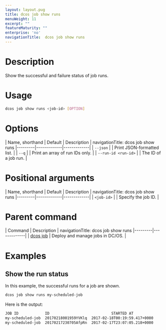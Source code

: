 ```yaml
---
layout: layout.pug
title: dcos job show runs
menuWeight: 11
excerpt: ""
featureMaturity: ""
enterprise: 'no'
navigationTitle:  dcos job show runs
---
```


<!-- This source repo for this topic is https://github.com/dcos/dcos-docs -->

    
# Description
Show the successful and failure status of job runs.

# Usage

```bash
dcos job show runs <job-id> [OPTION]
```

# Options

| Name, shorthand | Default | Description |
navigationTitle:  dcos job show runs
|---------|-------------|-------------|
| `--json`   |             |  Print JSON-formatted list. |
| `--q`   |             |  Print an array of run IDs only. |
| `--run-id <run-id>`   |             |  The ID of a job run. |

# Positional arguments

| Name, shorthand | Default | Description |
navigationTitle:  dcos job show runs
|---------|-------------|-------------|
| `<job-id>`   |             |  Specify the job ID. |

# Parent command

| Command | Description |
navigationTitle:  dcos job show runs
|---------|-------------|
| [dcos job](/1.9/cli/command-reference/dcos-job/) |  Deploy and manage jobs in DC/OS. |

# Examples

## Show the run status

In this example, the successful runs for a job are shown.

```bash
dcos job show runs my-scheduled-job
```

Here is the output:

```bash
JOB ID            ID                            STARTED AT           
my-scheduled-job  20170218001959YVKlq  2017-02-18T00:19:59.417+0000  
my-scheduled-job  20170217230705AfpRn  2017-02-17T23:07:05.218+0000
```
